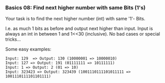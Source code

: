 ### Basics 08: Find next higher number with same Bits (1's)

Your task is to find the next higher number (int) with same '1'- Bits.

I.e. as much 1 bits as before and output next higher than input. Input is always an int in between 1 and 1<<30 (inclusive). No bad cases or special tricks...

Some easy examples:
```
Input: 129  => Output: 130 (10000001 => 10000010)
Input: 127 => Output: 191 (01111111 => 10111111)
Input: 1 => Output: 2 (01 => 10)
Input: 323423 => Output: 323439 (1001110111101011111 => 1001110111101101111)
